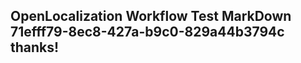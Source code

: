 <properties
ms.topic="hero-topic"
ms.test1="hero-topic"
ms.test2="test"/>

## OpenLocalization Workflow Test MarkDown 71efff79-8ec8-427a-b9c0-829a44b3794c thanks!
